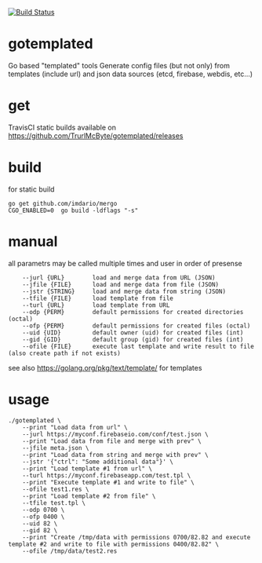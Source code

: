 [![Build Status](https://travis-ci.org/TrurlMcByte/gotemplated.svg?branch=master)](https://travis-ci.org/TrurlMcByte/gotemplated)

# gotemplated
Go based "templated" tools
Generate config files (but not only) from templates (include url) and json data sources (etcd, firebase, webdis, etc...)

# get
TravisCI static builds available on https://github.com/TrurlMcByte/gotemplated/releases

# build
for static build
```
go get github.com/imdario/mergo
CGO_ENABLED=0  go build -ldflags "-s"
```

# manual
all parametrs may be called multiple times and user in order of presense
```
    --jurl {URL}        load and merge data from URL (JSON)
    --jfile {FILE}      load and merge data from file (JSON)
    --jstr {STRING}     load and merge data from string (JSON)
    --tfile {FILE}      load template from file
    --turl {URL}        load template from URL
    --odp {PERM}        default permissions for created directories (octal)
    --ofp {PERM}        default permissions for created files (octal)
    --uid {UID}         default owner (uid) for created files (int)
    --gid {GID}         default group (gid) for created files (int)
    --ofile {FILE}      execute last template and write result to file (also create path if not exists)
```
see also https://golang.org/pkg/text/template/ for templates


# usage
```
./gotemplated \
    --print "Load data from url" \
    --jurl https://myconf.firebaseio.com/conf/test.json \
    --print "Load data from file and merge with prev" \
    --jfile meta.json \
    --print "Load data from string and merge with prev" \
    --jstr '{"ctrl": "Some additional data"}' \
    --print "Load template #1 from url" \
    --turl https://myconf.firebaseapp.com/test.tpl \
    --print "Execute template #1 and write to file" \
    --ofile test1.res \
    --print "Load template #2 from file" \
    --tfile test.tpl \
    --odp 0700 \
    --ofp 0400 \
    --uid 82 \
    --gid 82 \
    --print "Create /tmp/data with permissions 0700/82.82 and execute template #2 and write to file with permissions 0400/82.82" \
    --ofile /tmp/data/test2.res
```

